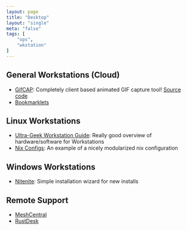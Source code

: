 ```yaml
---
layout: page
title: "Desktop"
layout: "single"
meta: "false"
tags: [
    "ops",
    "wkstation"
]
---
```

## General Workstations (Cloud)

- [GifCAP](https://gifcap.dev/): Completely client based animated GIF capture tool!  [Source code](https://github.com/joaomoreno/gifcap)
- [Bookmarklets](/info/bookmarklets)

## Linux Workstations

- [Ultra-Geek Workstation Guide](https://begriffs.com/posts/2017-05-17-linux-workstation-guide.html): Really good overview of hardware/software for Workstations 
- [Nix Configs](https://github.com/coreyoconnor/nix_configs): An example of a nicely modularized nix configuration

## Windows Workstations

- [Nitenite](https://ninite.com/): Simple installation wizard for new installs

## Remote Support 

- [MeshCentral](https://www.meshcommander.com/meshcentral2)
- [RustDesk](https://github.com/rustdesk/rustdesk)
